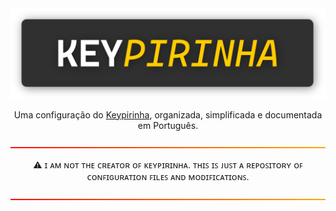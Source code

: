 <div align="center">
    <img src="assets/images/keypirinha.png">
    <p> Uma configuração do <a href="https://keypirinha.com">Keypirinha</a>, organizada, simplificada e documentada em Português.</p>
</div>

![](assets/images/warnLine.png)
<div align="center">

⚠️ ɪ ᴀᴍ ɴᴏᴛ ᴛʜᴇ ᴄʀᴇᴀᴛᴏʀ ᴏꜰ ᴋᴇʏᴘɪʀɪɴʜᴀ. ᴛʜɪꜱ ɪꜱ ᴊᴜꜱᴛ ᴀ ʀᴇᴘᴏꜱɪᴛᴏʀʏ ᴏꜰ ᴄᴏɴꜰɪɢᴜʀᴀᴛɪᴏɴ ꜰɪʟᴇꜱ ᴀɴᴅ ᴍᴏᴅɪꜰɪᴄᴀᴛɪᴏɴꜱ.
</div>

![](assets/images/warnLine.png)